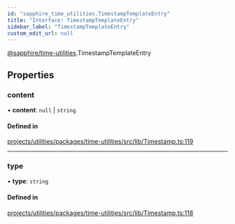 ```yaml
---
id: "sapphire_time_utilities.TimestampTemplateEntry"
title: "Interface: TimestampTemplateEntry"
sidebar_label: "TimestampTemplateEntry"
custom_edit_url: null
---
```


[@sapphire/time-utilities](../modules/sapphire_time_utilities).TimestampTemplateEntry

## Properties

### content

• **content**: ``null`` \| `string`

#### Defined in

[projects/utilities/packages/time-utilities/src/lib/Timestamp.ts:119](https://github.com/sapphiredev/utilities/blob/8a451b58/packages/time-utilities/src/lib/Timestamp.ts#L119)

___

### type

• **type**: `string`

#### Defined in

[projects/utilities/packages/time-utilities/src/lib/Timestamp.ts:118](https://github.com/sapphiredev/utilities/blob/8a451b58/packages/time-utilities/src/lib/Timestamp.ts#L118)
